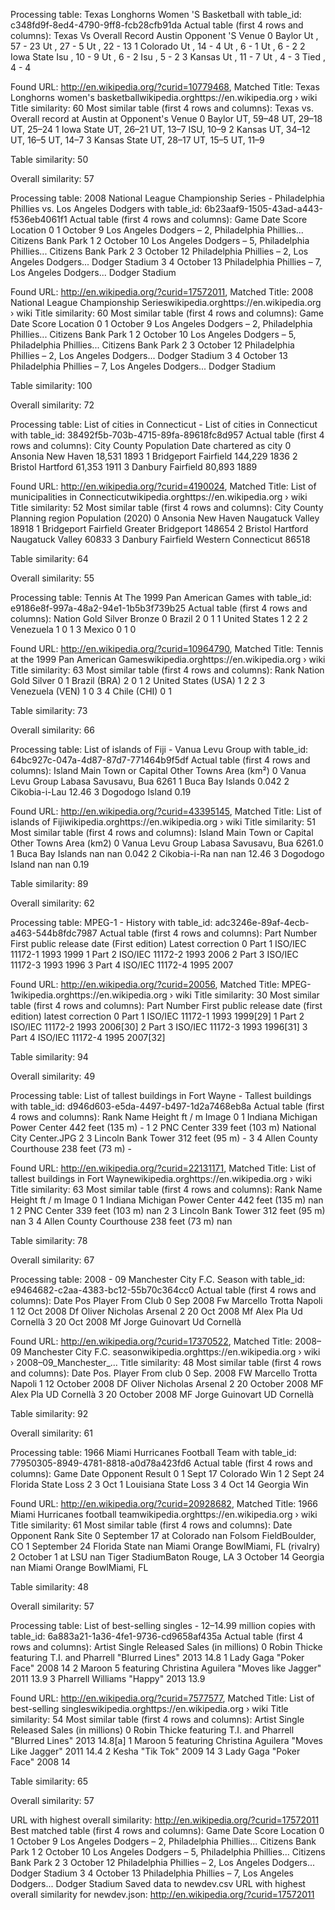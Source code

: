 
Processing table: Texas Longhorns Women 'S Basketball with table_id: c348fd9f-8ed4-4790-9ff8-fcb28cfb91da
Actual table (first 4 rows and columns):
     Texas Vs Overall Record       Austin Opponent 'S Venue
0      Baylor   Ut , 57 - 23  Ut , 27 - 5      Ut , 22 - 13
1    Colorado    Ut , 14 - 4   Ut , 6 - 1        Ut , 6 - 2
2  Iowa State   Isu , 10 - 9   Ut , 6 - 2       Isu , 5 - 2
3      Kansas    Ut , 11 - 7   Ut , 4 - 3      Tied , 4 - 4

Found URL: http://en.wikipedia.org/?curid=10779468, Matched Title: Texas Longhorns women's basketballwikipedia.orghttps://en.wikipedia.org › wiki
Title similarity: 60
Most similar table (first 4 rows and columns):
      Texas vs. Overall record  at Austin at Opponent's  Venue
0        Baylor      UT, 59–48  UT, 29–18            UT, 25–24
1    Iowa State      UT, 26–21   UT, 13–7            ISU, 10–9
2        Kansas      UT, 34–12   UT, 16–5             UT, 14–7
3  Kansas State      UT, 28–17   UT, 15–5             UT, 11–9

Table similarity: 50

Overall similarity: 57


Processing table: 2008 National League Championship Series - Philadelphia Phillies vs. Los Angeles Dodgers with table_id: 6b23aaf9-1505-43ad-a443-f536eb4061f1
Actual table (first 4 rows and columns):
  Game        Date                                              Score            Location
0    1   October 9  Los Angeles Dodgers – 2, Philadelphia Phillies...  Citizens Bank Park
1    2  October 10  Los Angeles Dodgers – 5, Philadelphia Phillies...  Citizens Bank Park
2    3  October 12  Philadelphia Phillies – 2, Los Angeles Dodgers...      Dodger Stadium
3    4  October 13  Philadelphia Phillies – 7, Los Angeles Dodgers...      Dodger Stadium

Found URL: http://en.wikipedia.org/?curid=17572011, Matched Title: 2008 National League Championship Serieswikipedia.orghttps://en.wikipedia.org › wiki
Title similarity: 60
Most similar table (first 4 rows and columns):
  Game        Date                                              Score            Location
0    1   October 9  Los Angeles Dodgers – 2, Philadelphia Phillies...  Citizens Bank Park
1    2  October 10  Los Angeles Dodgers – 5, Philadelphia Phillies...  Citizens Bank Park
2    3  October 12  Philadelphia Phillies – 2, Los Angeles Dodgers...      Dodger Stadium
3    4  October 13  Philadelphia Phillies – 7, Los Angeles Dodgers...      Dodger Stadium

Table similarity: 100

Overall similarity: 72


Processing table: List of cities in Connecticut - List of cities in Connecticut with table_id: 38492f5b-703b-4715-89fa-89618fc8d957
Actual table (first 4 rows and columns):
         City     County Population Date chartered as city
0     Ansonia  New Haven     18,531                   1893
1  Bridgeport  Fairfield    144,229                   1836
2     Bristol   Hartford     61,353                   1911
3     Danbury  Fairfield     80,893                   1889

Found URL: http://en.wikipedia.org/?curid=4190024, Matched Title: List of municipalities in Connecticutwikipedia.orghttps://en.wikipedia.org › wiki
Title similarity: 52
Most similar table (first 4 rows and columns):
         City     County      Planning region Population (2020)
0     Ansonia  New Haven     Naugatuck Valley             18918
1  Bridgeport  Fairfield   Greater Bridgeport            148654
2     Bristol   Hartford     Naugatuck Valley             60833
3     Danbury  Fairfield  Western Connecticut             86518

Table similarity: 64

Overall similarity: 55


Processing table: Tennis At The 1999 Pan American Games with table_id: e9186e8f-997a-48a2-94e1-1b5b3f739b25
Actual table (first 4 rows and columns):
          Nation Gold Silver Bronze
0         Brazil    2      0      1
1  United States    1      2      2
2      Venezuela    1      0      1
3         Mexico    0      1      0

Found URL: http://en.wikipedia.org/?curid=10964790, Matched Title: Tennis at the 1999 Pan American Gameswikipedia.orghttps://en.wikipedia.org › wiki
Title similarity: 63
Most similar table (first 4 rows and columns):
  Rank               Nation Gold Silver
0    1         Brazil (BRA)    2      0
1    2  United States (USA)    1      2
2    3      Venezuela (VEN)    1      0
3    4          Chile (CHI)    0      1

Table similarity: 73

Overall similarity: 66


Processing table: List of islands of Fiji - Vanua Levu Group with table_id: 64bc927c-047a-4d87-87d7-771464b9f5df
Actual table (first 4 rows and columns):
             Island Main Town or Capital    Other Towns Area (km²)
0  Vanua Levu Group               Labasa  Savusavu, Bua       6261
1  Buca Bay Islands                                          0.042
2     Cikobia-i-Lau                                          12.46
3   Dogodogo Island                                           0.19

Found URL: http://en.wikipedia.org/?curid=43395145, Matched Title: List of islands of Fijiwikipedia.orghttps://en.wikipedia.org › wiki
Title similarity: 51
Most similar table (first 4 rows and columns):
             Island Main Town or Capital    Other Towns Area (km2)
0  Vanua Levu Group               Labasa  Savusavu, Bua     6261.0
1  Buca Bay Islands                  nan            nan      0.042
2      Cikobia-i-Ra                  nan            nan      12.46
3   Dogodogo Island                  nan            nan       0.19

Table similarity: 89

Overall similarity: 62


Processing table: MPEG-1 - History with table_id: adc3246e-89af-4ecb-a463-544b8fdc7987
Actual table (first 4 rows and columns):
     Part           Number First public release date (First edition) Latest correction
0  Part 1  ISO/IEC 11172-1                                      1993              1999
1  Part 2  ISO/IEC 11172-2                                      1993              2006
2  Part 3  ISO/IEC 11172-3                                      1993              1996
3  Part 4  ISO/IEC 11172-4                                      1995              2007

Found URL: http://en.wikipedia.org/?curid=20056, Matched Title: MPEG-1wikipedia.orghttps://en.wikipedia.org › wiki
Title similarity: 30
Most similar table (first 4 rows and columns):
     Part           Number First public release date (first edition) latest correction
0  Part 1  ISO/IEC 11172-1                                      1993          1999[29]
1  Part 2  ISO/IEC 11172-2                                      1993          2006[30]
2  Part 3  ISO/IEC 11172-3                                      1993          1996[31]
3  Part 4  ISO/IEC 11172-4                                      1995          2007[32]

Table similarity: 94

Overall similarity: 49


Processing table: List of tallest buildings in Fort Wayne - Tallest buildings with table_id: d946d603-e5da-4497-b497-1d2a7468eb8a
Actual table (first 4 rows and columns):
  Rank                           Name     Height ft / m                     Image
0    1  Indiana Michigan Power Center  442 feet (135 m)                         -
1    2                     PNC Center  339 feet (103 m)  National City Center.JPG
2    3             Lincoln Bank Tower   312 feet (95 m)                         -
3    4        Allen County Courthouse   238 feet (73 m)                         -

Found URL: http://en.wikipedia.org/?curid=22131171, Matched Title: List of tallest buildings in Fort Waynewikipedia.orghttps://en.wikipedia.org › wiki
Title similarity: 63
Most similar table (first 4 rows and columns):
  Rank                           Name     Height ft / m Image
0    1  Indiana Michigan Power Center  442 feet (135 m)   nan
1    2                     PNC Center  339 feet (103 m)   nan
2    3             Lincoln Bank Tower   312 feet (95 m)   nan
3    4        Allen County Courthouse   238 feet (73 m)   nan

Table similarity: 78

Overall similarity: 67


Processing table: 2008 - 09 Manchester City F.C. Season with table_id: e9464682-c2aa-4383-bc12-55b70c364cc0
Actual table (first 4 rows and columns):
          Date Pos           Player    From Club
0     Sep 2008  Fw  Marcello Trotta       Napoli
1  12 Oct 2008  Df  Oliver Nicholas      Arsenal
2  20 Oct 2008  Mf         Alex Pla  Ud Cornellà
3  20 Oct 2008  Mf  Jorge Guinovart  Ud Cornellà

Found URL: http://en.wikipedia.org/?curid=17370522, Matched Title: 2008–09 Manchester City F.C. seasonwikipedia.orghttps://en.wikipedia.org › wiki › 2008–09_Manchester_...
Title similarity: 48
Most similar table (first 4 rows and columns):
              Date Pos.           Player    From club
0        Sep. 2008   FW  Marcello Trotta       Napoli
1  12 October 2008   DF  Oliver Nicholas      Arsenal
2  20 October 2008   MF         Alex Pla  UD Cornellà
3  20 October 2008   MF  Jorge Guinovart  UD Cornellà

Table similarity: 92

Overall similarity: 61


Processing table: 1966 Miami Hurricanes Football Team with table_id: 77950305-8949-4781-8818-a0d78a423fd6
Actual table (first 4 rows and columns):
  Game     Date         Opponent Result
0    1  Sept 17         Colorado    Win
1    2  Sept 24    Florida State   Loss
2    3    Oct 1  Louisiana State   Loss
3    4   Oct 14          Georgia    Win

Found URL: http://en.wikipedia.org/?curid=20928682, Matched Title: 1966 Miami Hurricanes football teamwikipedia.orghttps://en.wikipedia.org › wiki
Title similarity: 61
Most similar table (first 4 rows and columns):
           Date       Opponent Rank                                  Site
0  September 17    at Colorado  nan               Folsom FieldBoulder, CO
1  September 24  Florida State  nan  Miami Orange BowlMiami, FL (rivalry)
2     October 1         at LSU  nan          Tiger StadiumBaton Rouge, LA
3    October 14        Georgia  nan            Miami Orange BowlMiami, FL

Table similarity: 48

Overall similarity: 57


Processing table: List of best-selling singles - 12–14.99 million copies with table_id: 6a883a21-1a36-4fe1-9736-cd9658af435a
Actual table (first 4 rows and columns):
                                     Artist               Single Released Sales (in millions)
0  Robin Thicke featuring T.I. and Pharrell      "Blurred Lines"     2013                14.8
1                                 Lady Gaga         "Poker Face"     2008                  14
2     Maroon 5 featuring Christina Aguilera  "Moves like Jagger"     2011                13.9
3                         Pharrell Williams              "Happy"     2013                13.9

Found URL: http://en.wikipedia.org/?curid=7577577, Matched Title: List of best-selling singleswikipedia.orghttps://en.wikipedia.org › wiki
Title similarity: 54
Most similar table (first 4 rows and columns):
                                     Artist               Single Released Sales (in millions)
0  Robin Thicke featuring T.I. and Pharrell      "Blurred Lines"     2013             14.8[a]
1     Maroon 5 featuring Christina Aguilera  "Moves Like Jagger"     2011                14.4
2                                     Kesha            "Tik Tok"     2009                  14
3                                 Lady Gaga         "Poker Face"     2008                  14

Table similarity: 65

Overall similarity: 57

URL with highest overall similarity: http://en.wikipedia.org/?curid=17572011
Best matched table (first 4 rows and columns):
  Game        Date                                              Score            Location
0    1   October 9  Los Angeles Dodgers – 2, Philadelphia Phillies...  Citizens Bank Park
1    2  October 10  Los Angeles Dodgers – 5, Philadelphia Phillies...  Citizens Bank Park
2    3  October 12  Philadelphia Phillies – 2, Los Angeles Dodgers...      Dodger Stadium
3    4  October 13  Philadelphia Phillies – 7, Los Angeles Dodgers...      Dodger Stadium
Saved data to newdev.csv
URL with highest overall similarity for newdev.json: http://en.wikipedia.org/?curid=17572011
